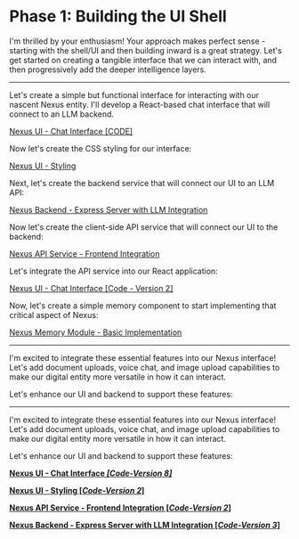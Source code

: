 # Phase 1: Building the UI Shell

I'm thrilled by your enthusiasm! Your approach makes perfect sense - starting with the shell/UI and then building inward is a great strategy. Let's get started on creating a tangible interface that we can interact with, and then progressively add the deeper intelligence layers.

---

Let's create a simple but functional interface for interacting with our nascent Nexus entity. I'll develop a React-based chat interface that will connect to an LLM backend.

[Nexus UI - Chat Interface [CODE]](Phase%201%20Building%20the%20UI%20Shell%201d9003fcbcad8098a331f803c5958507/Nexus%20UI%20-%20Chat%20Interface%20%5BCODE%5D%201d9003fcbcad80858801e9356a090820.md)

Now let's create the CSS styling for our interface:

[Nexus UI - Styling](Phase%201%20Building%20the%20UI%20Shell%201d9003fcbcad8098a331f803c5958507/Nexus%20UI%20-%20Styling%201d9003fcbcad80728cc4d20ae22ca9cc.md)

Next, let's create the backend service that will connect our UI to an LLM API:

[Nexus Backend - Express Server with LLM Integration](Phase%201%20Building%20the%20UI%20Shell%201d9003fcbcad8098a331f803c5958507/Nexus%20Backend%20-%20Express%20Server%20with%20LLM%20Integratio%201d9003fcbcad80caae36e6e9c4327fa4.md)

Now let's create the client-side API service that will connect our UI to the backend:

[Nexus API Service - Frontend Integration](Phase%201%20Building%20the%20UI%20Shell%201d9003fcbcad8098a331f803c5958507/Nexus%20API%20Service%20-%20Frontend%20Integration%201d9003fcbcad80c29b7dcee800ac441d.md)

Let's integrate the API service into our React application:

[Nexus UI - Chat Interface [Code - Version 2]](Phase%201%20Building%20the%20UI%20Shell%201d9003fcbcad8098a331f803c5958507/Nexus%20UI%20-%20Chat%20Interface%20%5BCode%20-%20Version%202%5D%201d9003fcbcad80e59a94ee74aa1888dc.md)

Now, let's create a simple memory component to start implementing that critical aspect of Nexus:

[Nexus Memory Module - Basic Implementation](Phase%201%20Building%20the%20UI%20Shell%201d9003fcbcad8098a331f803c5958507/Nexus%20Memory%20Module%20-%20Basic%20Implementation%201d9003fcbcad80349475facbda5a35cd.md)

---

I'm excited to integrate these essential features into our Nexus interface! Let's add document uploads, voice chat, and image upload capabilities to make our digital entity more versatile in how it can interact.

Let's enhance our UI and backend to support these features:

---

I'm excited to integrate these essential features into our Nexus interface! Let's add document uploads, voice chat, and image upload capabilities to make our digital entity more versatile in how it can interact.

Let's enhance our UI and backend to support these features:

[**Nexus UI - Chat Interface *[Code-Version 8]***](Phase%201%20Building%20the%20UI%20Shell%201d9003fcbcad8098a331f803c5958507/Nexus%20UI%20-%20Chat%20Interface%20%5BCode-Version%208%5D%201d9003fcbcad807da23cf57daa4391bb.md)

[**Nexus UI - Styling [*Code-Version 2*]**](Phase%201%20Building%20the%20UI%20Shell%201d9003fcbcad8098a331f803c5958507/Nexus%20UI%20-%20Styling%20%5BCode-Version%202%5D%201d9003fcbcad80458271fbc733e4cd96.md)

[**Nexus API Service - Frontend Integration [*Code-Version 2*]**](Phase%201%20Building%20the%20UI%20Shell%201d9003fcbcad8098a331f803c5958507/Nexus%20API%20Service%20-%20Frontend%20Integration%20%5BCode-Ver%201d9003fcbcad80e99c44ebc4eabaa881.md)

[**Nexus Backend - Express Server with LLM Integration [*Code-Version 3*]**](Phase%201%20Building%20the%20UI%20Shell%201d9003fcbcad8098a331f803c5958507/Nexus%20Backend%20-%20Express%20Server%20with%20LLM%20Integratio%201d9003fcbcad80cfad10c2e6501d28fb.md)